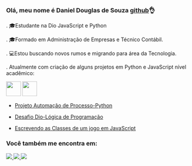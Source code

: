 ### Olá, meu nome é Daniel Douglas de Souza [github](DanielDouglasdeSouza)👌

. 🎓Estudante na Dio JavaScript e Python

. 🎓Formado em Administração de Empresas e Técnico Contábil.

. 💻Estou buscando novos rumos e migrando para área da Tecnologia. 

. Atualmente com criação de alguns projetos em Python e JavaScript nível acadêmico: 

<div stiyle:="display inline">
<img width='40' height='40' src="https://cdn.jsdelivr.net/gh/devicons/devicon/icons/python/python-original.svg" />
<img width='40' height='40'  src="https://cdn.jsdelivr.net/gh/devicons/devicon/icons/javascript/javascript-original.svg" />
</div>

- [Projeto Automação de Processo-Python](https://github.com/DanielDouglasdeSouza/Automacao-Processo-Python)

- [Desafio Dio-Lógica de Programação](https://github.com/DanielDouglasdeSouza/desafio-felipao)
  
- [Escrevendo as Classes de um jogo em JavaScript](https://github.com/DanielDouglasdeSouza/Desafio-3)

### Você também me encontra em:

<a href="https://www.linkedin.com/in/daniel-douglas-de-souza-b57b5a64/">
<img src="https://img.shields.io/badge/linkedin-%230077B5.svg?style=for-the-badge&logo=linkedin&logoColor=white">
</a>

<a href="https://www.instagram.com/sdanieldouglasde/">
<img src="https://img.shields.io/badge/Instagram-%23E4405F.svg?style=for-the-badge&logo=Instagram&logoColor=white">
</a>

<a href="https://mail.google.com/mail/u/0/#inbox">
<img src="https://img.shields.io/badge/Gmail-D14836?style=for-the-badge&logo=gmail&logoColor=white">
</a>




